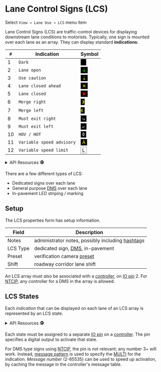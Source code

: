 # Lane Control Signs (LCS)

Select `View ➔ Lane Use ➔ LCS` menu item

Lane Control Signs (LCS) are traffic-control devices for displaying downstream
lane conditions to motorists.  Typically, one sign is mounted over each lane
as an array.  They can display standard **indications**:

| `#` | Indication                | Symbol
|-----|---------------------------|--------------
|   1 | `Dark`                    | <span style="background:black;border:0.1rem solid gray">    </span>
|   2 | `Lane open`               | <span style="background:black;color:#0f0;border:0.1rem solid gray"> ↓ </span>
|   3 | `Use caution`             | <span style="background:black;color:#ff0;border:0.1rem solid gray"> ⇣ </span>
|   4 | `Lane closed ahead`       | <span style="background:black;color:#ff0;border:0.1rem solid gray"> ✕ </span>
|   5 | `Lane closed`             | <span style="background:black;color:#f00;border:0.1rem solid gray"> ✖ </span>
|   6 | `Merge right`             | <span style="background:black;color:#ff0;border:0.1rem solid gray"> 》</span>
|   7 | `Merge left`              | <span style="background:black;color:#ff0;border:0.1rem solid gray">《 </span>
|   8 | `Must exit right`         | <span style="background:black;color:#fff;border:0.1rem solid gray"> ⤷ </span>
|   9 | `Must exit left`          | <span style="background:black;color:#fff;border:0.1rem solid gray"> ⤶ </span>
|  10 | `HOV / HOT`               | <span style="background:black;color:#fff;border:0.1rem solid gray"> ◊ </span>
|  11 | `Variable speed advisory` | <span style="background:black;color:#ff0;border:0.1rem solid gray"> A </span>
|  12 | `Variable speed limit`    | <span style="background:white;color:black;border:0.1rem solid gray"> L </span>

<details>
<summary>API Resources 🕵️ </summary>

* `iris/lcs_indication` (lookup table)
* `iris/lcs_type` (lookup table)
* `iris/api/lcs` (primary)
* `iris/api/lcs/{name}`

| Access       | Primary                | Secondary              |
|--------------|------------------------|------------------------|
| 👁️  View      | name, location, status | geo\_loc               |
| 👉 Operate   | lock                   |                        |
| 💡 Manage    | notes                  | shift                  |
| 🔧 Configure | controller             | pin, lcs\_type, preset |

</details>

There are a few different types of LCS:

- Dedicated signs over each lane
- General purpose [DMS] over each lane
- In-pavement LED striping / marking

## Setup

The LCS properties form has setup information.

Field    | Description
---------|---------------------------------------------------
Notes    | administrator notes, possibly including [hashtag]s
LCS Type | dedicated sign, [DMS], in-pavement
Preset   | verification camera [preset]
Shift    | roadway corridor lane shift

An LCS array must also be associated with a [controller], on [IO pin] 2.  For
[NTCIP], any controller for a DMS in the array is allowed.

## LCS States

Each _indication_ that can be displayed on each lane of an LCS array is
represented by an LCS state.

<details>
<summary>API Resources 🕵️ </summary>

* `iris/api/lcs_state` (primary)
* `iris/api/lcs_state/{name}`

| Access       | Primary          | Secondary              |
|--------------|------------------|------------------------|
| 👁️  View      | name, lcs        |                        |
| 💡 Manage    | lane, indication | msg\_pattern, msg\_num |
| 🔧 Configure | controller       | pin                    |

</details>

Each state must be assigned to a separate [IO pin] on a [controller].  The
pin specifies a digital output to activate that state.

For DMS type signs using [NTCIP], the pin is not relevant; any number 3+ will
work.  Instead, [message pattern] is used to specify the [MULTI] for the
indication.  _Message number_ (2-65535) can be used to speed up activation,
by caching the message in the controller's message table.


[controller]: controllers.html
[DMS]: dms.html
[hashtag]: hashtags.html
[IO pin]: controllers.html#io-pins
[message pattern]: message_patterns.html
[MULTI]: multi.html
[NTCIP]: protocols.html#ntcip
[preset]: cameras.html#presets
